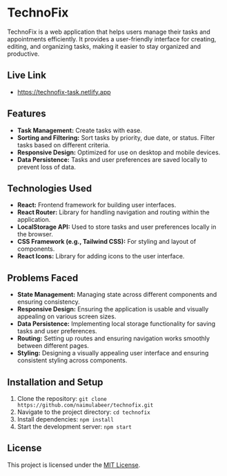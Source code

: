 # TechnoFix

TechnoFix is a web application that helps users manage their tasks and appointments efficiently. It provides a user-friendly interface for creating, editing, and organizing tasks, making it easier to stay organized and productive.

## Live Link

- https://technofix-task.netlify.app

## Features

- **Task Management:** Create tasks with ease.
- **Sorting and Filtering:** Sort tasks by priority, due date, or status. Filter tasks based on different criteria.
- **Responsive Design:** Optimized for use on desktop and mobile devices.
- **Data Persistence:** Tasks and user preferences are saved locally to prevent loss of data.

## Technologies Used

- **React:** Frontend framework for building user interfaces.
- **React Router:** Library for handling navigation and routing within the application.
- **LocalStorage API:** Used to store tasks and user preferences locally in the browser.
- **CSS Framework (e.g., Tailwind CSS):** For styling and layout of components.
- **React Icons:** Library for adding icons to the user interface.

## Problems Faced

- **State Management:** Managing state across different components and ensuring consistency.
- **Responsive Design:** Ensuring the application is usable and visually appealing on various screen sizes.
- **Data Persistence:** Implementing local storage functionality for saving tasks and user preferences.
- **Routing:** Setting up routes and ensuring navigation works smoothly between different pages.
- **Styling:** Designing a visually appealing user interface and ensuring consistent styling across components.

## Installation and Setup

1. Clone the repository: `git clone https://github.com/naimulabeer/technofix.git`
2. Navigate to the project directory: `cd technofix`
3. Install dependencies: `npm install`
4. Start the development server: `npm start`

## License

This project is licensed under the [MIT License](LICENSE).

